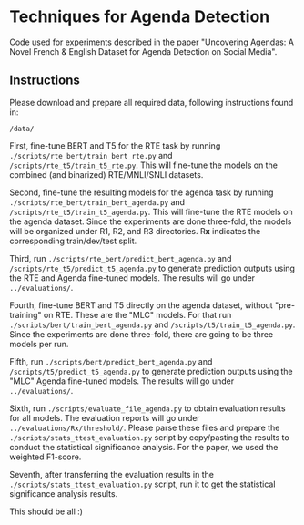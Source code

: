 # Techniques for Agenda Detection

Code used for experiments described in the paper "Uncovering Agendas: A Novel French & English Dataset for Agenda Detection on Social Media".

## Instructions

Please download and prepare all required data, following instructions found in: 
```
/data/
```
First, fine-tune BERT and T5 for the RTE task by running `./scripts/rte_bert/train_bert_rte.py` and `/scripts/rte_t5/train_t5_rte.py`. This will fine-tune the models on the combined (and binarized) RTE/MNLI/SNLI datasets. <br> 

Second, fine-tune the resulting models for the agenda task by running `./scripts/rte_bert/train_bert_agenda.py` and `/scripts/rte_t5/train_t5_agenda.py`. This will fine-tune the RTE models on the agenda dataset. Since the experiments are done three-fold, the models will be organized under R1, R2, and R3 directories. R**x** indicates the corresponding train/dev/test split. <br>

Third, run `./scripts/rte_bert/predict_bert_agenda.py` and `/scripts/rte_t5/predict_t5_agenda.py` to generate prediction outputs using the RTE and Agenda fine-tuned models. The results will go under `../evaluations/`. 

Fourth, fine-tune BERT and T5 directly on the agenda dataset, without "pre-training" on RTE. These are the "MLC" models. For that run `./scripts/bert/train_bert_agenda.py` and `/scripts/t5/train_t5_agenda.py`. Since the experiments are done three-fold, there are going to be three models per run. <br>

Fifth, run `./scripts/bert/predict_bert_agenda.py` and `/scripts/t5/predict_t5_agenda.py` to generate prediction outputs using the "MLC" Agenda fine-tuned models. The results will go under `../evaluations/`. 

Sixth, run `./scripts/evaluate_file_agenda.py` to obtain evaluation results for all models. The evaluation reports will go under `../evaluations/Rx/threshold/`. Please parse these files and prepare the `./scripts/stats_ttest_evaluation.py` script by copy/pasting the results to conduct the statistical significance analysis. For the paper, we used the weighted F1-score. 

Seventh, after transferring the evaluation results in the `./scripts/stats_ttest_evaluation.py` script, run it to get the statistical significance analysis results. 

This should be all :)
